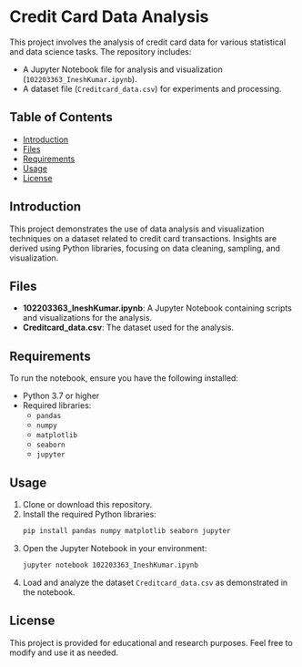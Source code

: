 
# Credit Card Data Analysis

This project involves the analysis of credit card data for various statistical and data science tasks. The repository includes:
- A Jupyter Notebook file for analysis and visualization (`102203363_IneshKumar.ipynb`).
- A dataset file (`Creditcard_data.csv`) for experiments and processing.

## Table of Contents

- [Introduction](#introduction)
- [Files](#files)
- [Requirements](#requirements)
- [Usage](#usage)
- [License](#license)

## Introduction

This project demonstrates the use of data analysis and visualization techniques on a dataset related to credit card transactions. Insights are derived using Python libraries, focusing on data cleaning, sampling, and visualization.

## Files

- **102203363_IneshKumar.ipynb**: A Jupyter Notebook containing scripts and visualizations for the analysis.
- **Creditcard_data.csv**: The dataset used for the analysis.

## Requirements

To run the notebook, ensure you have the following installed:
- Python 3.7 or higher
- Required libraries:
  - `pandas`
  - `numpy`
  - `matplotlib`
  - `seaborn`
  - `jupyter`

## Usage

1. Clone or download this repository.
2. Install the required Python libraries:
   ```bash
   pip install pandas numpy matplotlib seaborn jupyter
   ```
3. Open the Jupyter Notebook in your environment:
   ```bash
   jupyter notebook 102203363_IneshKumar.ipynb
   ```
4. Load and analyze the dataset `Creditcard_data.csv` as demonstrated in the notebook.

## License

This project is provided for educational and research purposes. Feel free to modify and use it as needed.
